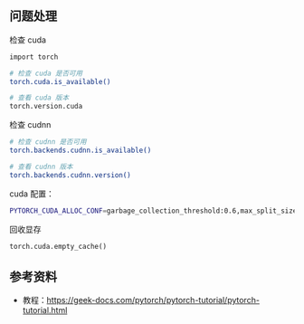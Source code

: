## 问题处理

检查 cuda

```bash
import torch

# 检查 cuda 是否可用
torch.cuda.is_available()

# 查看 cuda 版本
torch.version.cuda
```

检查 cudnn

```bash
# 检查 cudnn 是否可用
torch.backends.cudnn.is_available()

# 查看 cudnn 版本
torch.backends.cudnn.version()

```



cuda 配置：

```bash
PYTORCH_CUDA_ALLOC_CONF=garbage_collection_threshold:0.6,max_split_size_mb:64
```

回收显存

```python
torch.cuda.empty_cache()
```

## 参考资料

- 教程：https://geek-docs.com/pytorch/pytorch-tutorial/pytorch-tutorial.html
